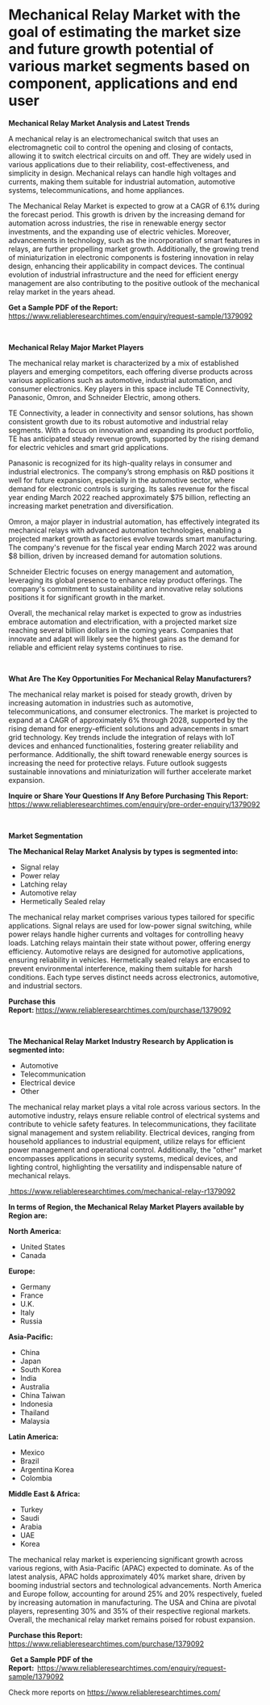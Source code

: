 <p><h1>Mechanical Relay Market with the goal of estimating the market size and future growth potential of various market segments based on component, applications and end user</h1></p><p><strong>Mechanical Relay Market Analysis and Latest Trends</strong></p>
<p><p>A mechanical relay is an electromechanical switch that uses an electromagnetic coil to control the opening and closing of contacts, allowing it to switch electrical circuits on and off. They are widely used in various applications due to their reliability, cost-effectiveness, and simplicity in design. Mechanical relays can handle high voltages and currents, making them suitable for industrial automation, automotive systems, telecommunications, and home appliances.</p><p>The Mechanical Relay Market is expected to grow at a CAGR of 6.1% during the forecast period. This growth is driven by the increasing demand for automation across industries, the rise in renewable energy sector investments, and the expanding use of electric vehicles. Moreover, advancements in technology, such as the incorporation of smart features in relays, are further propelling market growth. Additionally, the growing trend of miniaturization in electronic components is fostering innovation in relay design, enhancing their applicability in compact devices. The continual evolution of industrial infrastructure and the need for efficient energy management are also contributing to the positive outlook of the mechanical relay market in the years ahead.</p></p>
<p><strong>Get a Sample PDF of the Report:&nbsp;</strong> <a href="https://www.reliableresearchtimes.com/enquiry/request-sample/1379092?utm_campaign=1940&utm_medium=2&utm_source=Github&utm_content=ia&utm_term=16022025&utm_id=mechanical-relay">https://www.reliableresearchtimes.com/enquiry/request-sample/1379092</a></p>
<p>&nbsp;</p>
<p><strong>Mechanical Relay Major Market Players</strong></p>
<p><p>The mechanical relay market is characterized by a mix of established players and emerging competitors, each offering diverse products across various applications such as automotive, industrial automation, and consumer electronics. Key players in this space include TE Connectivity, Panasonic, Omron, and Schneider Electric, among others. </p><p>TE Connectivity, a leader in connectivity and sensor solutions, has shown consistent growth due to its robust automotive and industrial relay segments. With a focus on innovation and expanding its product portfolio, TE has anticipated steady revenue growth, supported by the rising demand for electric vehicles and smart grid applications.</p><p>Panasonic is recognized for its high-quality relays in consumer and industrial electronics. The company’s strong emphasis on R&D positions it well for future expansion, especially in the automotive sector, where demand for electronic controls is surging. Its sales revenue for the fiscal year ending March 2022 reached approximately $75 billion, reflecting an increasing market penetration and diversification.</p><p>Omron, a major player in industrial automation, has effectively integrated its mechanical relays with advanced automation technologies, enabling a projected market growth as factories evolve towards smart manufacturing. The company's revenue for the fiscal year ending March 2022 was around $8 billion, driven by increased demand for automation solutions.</p><p>Schneider Electric focuses on energy management and automation, leveraging its global presence to enhance relay product offerings. The company's commitment to sustainability and innovative relay solutions positions it for significant growth in the market.</p><p>Overall, the mechanical relay market is expected to grow as industries embrace automation and electrification, with a projected market size reaching several billion dollars in the coming years. Companies that innovate and adapt will likely see the highest gains as the demand for reliable and efficient relay systems continues to rise.</p></p>
<p>&nbsp;</p>
<p><strong>What Are The Key Opportunities For Mechanical Relay Manufacturers?</strong></p>
<p><p>The mechanical relay market is poised for steady growth, driven by increasing automation in industries such as automotive, telecommunications, and consumer electronics. The market is projected to expand at a CAGR of approximately 6% through 2028, supported by the rising demand for energy-efficient solutions and advancements in smart grid technology. Key trends include the integration of relays with IoT devices and enhanced functionalities, fostering greater reliability and performance. Additionally, the shift toward renewable energy sources is increasing the need for protective relays. Future outlook suggests sustainable innovations and miniaturization will further accelerate market expansion.</p></p>
<p><strong>Inquire or Share Your Questions If Any Before Purchasing This Report:</strong> <a href="https://www.reliableresearchtimes.com/enquiry/pre-order-enquiry/1379092?utm_campaign=1940&utm_medium=2&utm_source=Github&utm_content=ia&utm_term=16022025&utm_id=mechanical-relay">https://www.reliableresearchtimes.com/enquiry/pre-order-enquiry/1379092</a></p>
<p>&nbsp;</p>
<p><strong>Market Segmentation</strong></p>
<p><strong>The Mechanical Relay Market Analysis by types is segmented into:</strong></p>
<p><ul><li>Signal relay</li><li>Power relay</li><li>Latching relay</li><li>Automotive relay</li><li>Hermetically Sealed relay</li></ul></p>
<p><p>The mechanical relay market comprises various types tailored for specific applications. Signal relays are used for low-power signal switching, while power relays handle higher currents and voltages for controlling heavy loads. Latching relays maintain their state without power, offering energy efficiency. Automotive relays are designed for automotive applications, ensuring reliability in vehicles. Hermetically sealed relays are encased to prevent environmental interference, making them suitable for harsh conditions. Each type serves distinct needs across electronics, automotive, and industrial sectors.</p></p>
<p><strong>Purchase this Report:&nbsp;</strong><a href="https://www.reliableresearchtimes.com/purchase/1379092?utm_campaign=1940&utm_medium=2&utm_source=Github&utm_content=ia&utm_term=16022025&utm_id=mechanical-relay">https://www.reliableresearchtimes.com/purchase/1379092</a></p>
<p>&nbsp;</p>
<p><strong>The Mechanical Relay Market Industry Research by Application is segmented into:</strong></p>
<p><ul><li>Automotive</li><li>Telecommunication</li><li>Electrical device</li><li>Other</li></ul></p>
<p><p>The mechanical relay market plays a vital role across various sectors. In the automotive industry, relays ensure reliable control of electrical systems and contribute to vehicle safety features. In telecommunications, they facilitate signal management and system reliability. Electrical devices, ranging from household appliances to industrial equipment, utilize relays for efficient power management and operational control. Additionally, the "other" market encompasses applications in security systems, medical devices, and lighting control, highlighting the versatility and indispensable nature of mechanical relays.</p></p>
<p><a href="https://www.reliableresearchtimes.com/mechanical-relay-r1379092?utm_campaign=1940&utm_medium=2&utm_source=Github&utm_content=ia&utm_term=16022025&utm_id=mechanical-relay">&nbsp;https://www.reliableresearchtimes.com/mechanical-relay-r1379092</a></p>
<p><strong>In terms of Region, the Mechanical Relay Market Players available by Region are:</strong></p>
<p>
    <p> <strong> North America: </strong>
        <ul>
            <li>United States</li>
            <li>Canada</li>
        </ul>
        </p> 
    <p> <strong> Europe: </strong>
        <ul>
            <li>Germany</li>
            <li>France</li>
            <li>U.K.</li>
            <li>Italy</li>
            <li>Russia</li>
        </ul>
        </p> 
    <p> <strong> Asia-Pacific: </strong>
        <ul>
            <li>China</li>
            <li>Japan</li>
            <li>South Korea</li>
            <li>India</li>
            <li>Australia</li>
            <li>China Taiwan</li>
            <li>Indonesia</li>
            <li>Thailand</li>
            <li>Malaysia</li>
        </ul>
        </p> 
    <p> <strong> Latin America: </strong>
        <ul>
            <li>Mexico</li>
            <li>Brazil</li>
            <li>Argentina Korea</li>
            <li>Colombia</li>
        </ul>
        </p> 
    <p> <strong> Middle East & Africa: </strong>
        <ul>
            <li>Turkey</li>
            <li>Saudi</li>
            <li>Arabia</li>
            <li>UAE</li>
            <li>Korea</li>
        </ul>
    </p>
    </p>
<p><p>The mechanical relay market is experiencing significant growth across various regions, with Asia-Pacific (APAC) expected to dominate. As of the latest analysis, APAC holds approximately 40% market share, driven by booming industrial sectors and technological advancements. North America and Europe follow, accounting for around 25% and 20% respectively, fueled by increasing automation in manufacturing. The USA and China are pivotal players, representing 30% and 35% of their respective regional markets. Overall, the mechanical relay market remains poised for robust expansion.</p></p>
<p><strong>Purchase this Report: </strong><a href="https://www.reliableresearchtimes.com/purchase/1379092?utm_campaign=1940&utm_medium=2&utm_source=Github&utm_content=ia&utm_term=16022025&utm_id=mechanical-relay">https://www.reliableresearchtimes.com/purchase/1379092</a></p>
<p>&nbsp;<strong>Get a Sample PDF of the Report:&nbsp;&nbsp;</strong><a href="https://www.reliableresearchtimes.com/enquiry/request-sample/1379092?utm_campaign=1940&utm_medium=2&utm_source=Github&utm_content=ia&utm_term=16022025&utm_id=mechanical-relay">https://www.reliableresearchtimes.com/enquiry/request-sample/1379092</a></p>
<p><strong></strong></p>
<p>Check more reports on <a href="https://www.reliableresearchtimes.com/?utm_campaign=1940&utm_medium=2&utm_source=Github&utm_content=ia&utm_term=16022025&utm_id=mechanical-relay">https://www.reliableresearchtimes.com/</a></p>